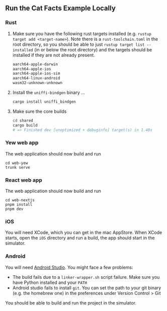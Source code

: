 ## Run the Cat Facts Example Locally

### Rust

1. Make sure you have the following rust targets installed (e.g. `rustup target add <target-name>`). Note there is a `rust-toolchain.toml` in the root directory, so you should be able to just `rustup target list --installed` (in or below the root directory) and the targets should be installed if they are not already present.

   ```txt
   aarch64-apple-darwin
   aarch64-apple-ios
   aarch64-apple-ios-sim
   aarch64-linux-android
   wasm32-unknown-unknown
   ```

1. Install the `uniffi-bindgen` binary ...

   ```sh
   cargo install uniffi_bindgen
   ```

1. Make sure the core builds

   ```sh
   cd shared
   cargo build
   # => Finished dev [unoptimized + debuginfo] target(s) in 1.40s
   ```

### Yew web app

The web application should now build and run

```
cd web-yew
trunk serve
```

### React web app

The web application should now build and run

```
cd web-nextjs
pnpm install
pnpm dev
```

### iOS

You will need XCode, which you can get in the mac AppStore.
When XCode starts, open the `iOS` directory and run a build, the app should start in the simulator.

### Android

You will need [Android Studio](https://developer.android.com/studio/).
You might face a few problems:

- The build fails due to a `linker-wrapper.sh` script failure.
  Make sure you have Python installed and your `PATH`
- Android studio fails to install `git`.
  You can set the path to your git binary (e.g. the homebrew one) in the preferences under Version Control > Git

You should be able to build and run the project in the simulator.
